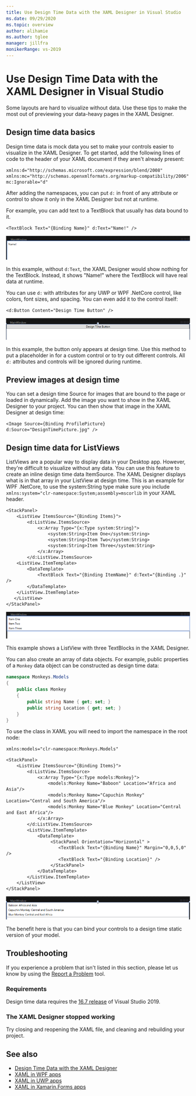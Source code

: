 ```yaml
---
title: Use Design Time Data with the XAML Designer in Visual Studio
ms.date: 09/29/2020
ms.topic: overview
author: alihamie
ms.author: tglee
manager: jillfra
monikerRange: vs-2019
---
```


# Use Design Time Data with the XAML Designer in Visual Studio

Some layouts are hard to visualize without data. Use these tips to make the most out of previewing your data-heavy pages in the XAML Designer.

## Design time data basics

Design time data is mock data you set to make your controls easier to visualize in the XAML Designer. To get started, add the following lines of code to the header of your XAML document if they aren't already present:

```xaml
xmlns:d="http://schemas.microsoft.com/expression/blend/2008"
xmlns:mc="http://schemas.openxmlformats.org/markup-compatibility/2006"
mc:Ignorable="d"
```

After adding the namespaces, you can put `d:` in front of any attribute or control to show it only in the XAML Designer but not at runtime.

For example, you can add text to a TextBlock that usually has data bound to it.

```xaml
<TextBlock Text="{Binding Name}" d:Text="Name!" />
```

[![Design time data with text in a TextBlock](media\xaml-designtime-TextBlock.png "Design time data with text a Label")](media\xaml-designtime-TextBlock.png#lightbox)

In this example, without `d:Text`, the XAML Designer would show nothing for the TextBlock. Instead, it shows "Name!" where the TextBlock will have real data at runtime.

You can use `d:` with attributes for any UWP or WPF .NetCore control, like colors, font sizes, and spacing. You can even add it to the control itself:

```xaml
<d:Button Content="Design Time Button" />
```

[![Design time data with a Button control](media\xaml-designtime-Button.png "Design time data with a Button control")](media\xaml-designtime-Button.png#lightbox)

In this example, the button only appears at design time. Use this method to put a placeholder in for a custom control or to try out different controls. All `d:` attributes and controls will be ignored during runtime.

## Preview images at design time

You can set a design time Source for images that are bound to the page or loaded in dynamically. Add the image you want to show in the XAML Designer to your project. You can then show that image in the XAML Designer at design time:

```xaml
<Image Source={Binding ProfilePicture} d:Source="DesignTimePicture.jpg" />
```

## Design time data for ListViews

ListViews are a popular way to display data in your Desktop app. However, they're difficult to visualize without any data. You can use this feature to create an inline design time data ItemSource. The XAML Designer displays what is in that array in your ListView at design time. This is an example for WPF .NetCore, to use the system:String type make sure you include 
`xmlns:system="clr-namespace:System;assembly=mscorlib` in your XAML header.

```xaml
<StackPanel>
    <ListView ItemsSource="{Binding Items}">
        <d:ListView.ItemsSource>
            <x:Array Type="{x:Type system:String}">
                <system:String>Item One</system:String>
                <system:String>Item Two</system:String>
                <system:String>Item Three</system:String>
            </x:Array>
        </d:ListView.ItemsSource>
    <ListView.ItemTemplate>
        <DataTemplate>
            <TextBlock Text="{Binding ItemName}" d:Text="{Binding .}" />
        </DataTemplate>
    </ListView.ItemTemplate>
   </ListView>
</StackPanel>
```

[![Design time data with a ListView](media\xaml-designtime-ListViewStrings.png "Design time data with a ListView")](media\xaml-designtime-ListViewStrings.png#lightbox)

This example shows a ListView with three TextBlocks in the XAML Designer.

You can also create an array of data objects. For example, public properties of a `Monkey` data object can be constructed as design time data:

```csharp
namespace Monkeys.Models
{
    public class Monkey
    {
        public string Name { get; set; }
        public string Location { get; set; }
    }
}
```

To use the class in XAML you will need to import the namespace in the root node:

```xaml
xmlns:models="clr-namespace:Monkeys.Models"
```

```xaml
<StackPanel>
    <ListView ItemsSource="{Binding Items}">
        <d:ListView.ItemsSource>
            <x:Array Type="{x:Type models:Monkey}">
                <models:Monkey Name="Baboon" Location="Africa and Asia"/>
                <models:Monkey Name="Capuchin Monkey" Location="Central and South America"/>
                <models:Monkey Name="Blue Monkey" Location="Central and East Africa"/>
            </x:Array>
        </d:ListView.ItemsSource>
        <ListView.ItemTemplate>
            <DataTemplate>
                 <StackPanel Orientation="Horizontal" >
                    <TextBlock Text="{Binding Name}" Margin="0,0,5,0" />
                    <TextBlock Text="{Binding Location}" />
                 </StackPanel>
            </DataTemplate>
        </ListView.ItemTemplate>
    </ListView>
</StackPanel>
```

[![Actual model in Design time data with a ListView](media\xaml-designtime-ListViewModels.png "Actual model Design time data with a ListView")](media\xaml-designtime-ListViewModels.png#lightbox)

The benefit here is that you can bind your controls to a design time static version of your model.

## Troubleshooting

If you experience a problem that isn't listed in this section, please let us know by using the [Report a Problem](../ide/how-to-report-a-problem-with-visual-studio.md) tool.

### Requirements

Design time data requires the [16.7 release](/visualstudio/releases/2019/release-notes) of Visual Studio 2019.

### The XAML Designer stopped working

Try closing and reopening the XAML file, and cleaning and rebuilding your project.

## See also

- [Design Time Data with the XAML Designer](/xamarin/xamarin-forms/xaml/xaml-Designer/design-time-data/)
- [XAML in WPF apps](/dotnet/framework/wpf/advanced/xaml-in-wpf)
- [XAML in UWP apps](/windows/uwp/xaml-platform/xaml-overview)
- [XAML in Xamarin.Forms apps](/xamarin/xamarin-forms/xaml/)